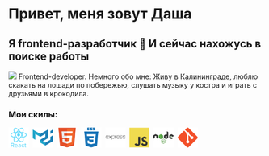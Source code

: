 # Привет, меня зовут Даша
## Я frontend-разработчик 👋 И сейчас нахожусь в поиске работы
<div id="header" align="center"></div>
  <img src="https://media.giphy.com/media/M9gbBd9nbDrOTu1Mqx/giphy.gif" width="90"/>
</div>
Frontend-developer. 
Немного обо мне: Живу в Калининграде, люблю скакать на лошади по побережью, слушать музыку у костра и играть с друзьями в крокодила.

### Мои скилы: 
 <img src="https://github.com/devicons/devicon/blob/master/icons/react/react-original-wordmark.svg" title="React" alt="React" width="40" height="40"/>&nbsp;
 <img src="https://github.com/devicons/devicon/blob/master/icons/materialui/materialui-original.svg" title="Material UI" alt="Material UI" width="40" height="40"/>&nbsp;
 <img src="https://github.com/devicons/devicon/blob/master/icons/html5/html5-original.svg" title="HTML5" alt="HTML" width="40" height="40"/>&nbsp;
 <img src="https://github.com/devicons/devicon/blob/master/icons/css3/css3-plain-wordmark.svg"  title="CSS3" alt="CSS" width="40" height="40"/>&nbsp;
 <img src="https://raw.githubusercontent.com/devicons/devicon/55609aa5bd817ff167afce0d965585c92040787a/icons/express/express-original-wordmark.svg"  title="express" alt="express" width="40" height="40"/>&nbsp;
  <img src="https://github.com/devicons/devicon/blob/master/icons/javascript/javascript-original.svg" title="JavaScript" alt="JavaScript" width="40" height="40"/>&nbsp;
 <img src="https://github.com/devicons/devicon/blob/master/icons/nodejs/nodejs-original-wordmark.svg" title="NodeJS" alt="NodeJS" width="40" height="40"/>&nbsp;
 <img src="https://raw.githubusercontent.com/devicons/devicon/55609aa5bd817ff167afce0d965585c92040787a/icons/git/git-original.svg" title="Git" alt="Git" width="40" height="40"/>

